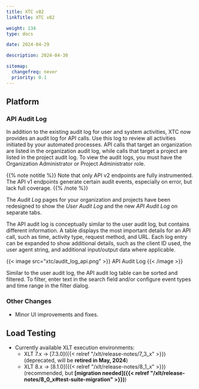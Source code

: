 ```yaml
---
title: XTC v82
linkTitle: XTC v82

weight: 134
type: docs

date: 2024-04-29

description: 2024-04-30

sitemap:
  changefreq: never
  priority: 0.1
---
```


## Platform

### API Audit Log

In addition to the existing audit log for user and system activities, XTC now provides an audit log for API calls. Use this log to review all activities initiated by your automated processes. API calls that target an organization are listed in the organization audit log, while calls that target a project are listed in the project audit log. To view the audit logs, you must have the Organization Administrator or Project Administrator role.

{{% note notitle %}}
Note that only API v2 endpoints are fully instrumented. The API v1 endpoints generate certain audit events, especially on error, but lack full coverage.
{{% /note %}}

The *Audit Log* pages for your organization and projects have been redesigned to show the *User Audit Log* and the new *API Audit Log* on separate tabs.

The API audit log is conceptually similar to the user audit log, but contains different information. A table displays the most important details for an API call, such as time, activity type, request method, and URL. Each log entry can be expanded to show additional details, such as the client ID used, the user agent string, and additional input/output data where applicable.

{{< image src="xtc/audit_log_api.png" >}}
API Audit Log
{{< /image >}}

Similar to the user audit log, the API audit log table can be sorted and filtered. To filter, enter text in the search field and/or configure event types and time range in the filter dialog.

### Other Changes

* Minor UI improvements and fixes.


## Load Testing

* Currently available XLT execution environments:
    * XLT 7.x → [7.3.0]({{< relref "/xlt/release-notes/7_3_x" >}}) (deprecated, will be **retired in May, 2024**)
    * XLT 8.x → [8.1.0]({{< relref "/xlt/release-notes/8_1_x" >}}) (recommended, but **[migration needed]({{< relref "/xlt/release-notes/8_0_x#test-suite-migration" >}})**)
